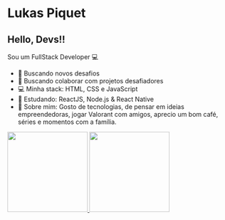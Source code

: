 # Lukas Piquet
## Hello, Devs!!

Sou um FullStack Developer 💻

- 🚀    Buscando novos desafios
- 👯    Buscando colaborar com projetos desafiadores
- 💻    Minha stack: HTML, CSS e JavaScript
- 📘    Estudando: ReactJS, Node.js & React Native
- 💬   Sobre mim: Gosto de tecnologias, de pensar em ideias empreendedoras, jogar Valorant com amigos, aprecio um bom café, séries e momentos com a família.


<div>
<a href="https://github.com/seu-usuário-aqui">
<img height="180em" src="https://github-readme-stats.vercel.app/api/top-langs/?username=LukProg&layout=compact&langs_count=7&theme=dracula"/>
<img height="180em" src="https://github-readme-stats.vercel.app/api?username=LukProg&show_icons=true&theme=dracula&include_all_commits=true&count_private=true"/>
</div>
